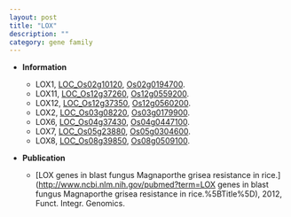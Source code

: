 ```yaml
---
layout: post
title: "LOX"
description: ""
category: gene family
---
```


* **Information**  
    + LOX1, [LOC_Os02g10120](http://rice.plantbiology.msu.edu/cgi-bin/ORF_infopage.cgi?orf=LOC_Os02g10120), [Os02g0194700](http://rapdb.dna.affrc.go.jp/viewer/gbrowse_details/irgsp1?name=Os02g0194700).
    + LOX11, [LOC_Os12g37260](http://rice.plantbiology.msu.edu/cgi-bin/ORF_infopage.cgi?orf=LOC_Os12g37260), [Os12g0559200](http://rapdb.dna.affrc.go.jp/viewer/gbrowse_details/irgsp1?name=Os12g0559200).
    + LOX12, [LOC_Os12g37350](http://rice.plantbiology.msu.edu/cgi-bin/ORF_infopage.cgi?orf=LOC_Os12g37350), [Os12g0560200](http://rapdb.dna.affrc.go.jp/viewer/gbrowse_details/irgsp1?name=Os12g0560200).
    + LOX2, [LOC_Os03g08220](http://rice.plantbiology.msu.edu/cgi-bin/ORF_infopage.cgi?orf=LOC_Os03g08220), [Os03g0179900](http://rapdb.dna.affrc.go.jp/viewer/gbrowse_details/irgsp1?name=Os03g0179900).
    + LOX6, [LOC_Os04g37430](http://rice.plantbiology.msu.edu/cgi-bin/ORF_infopage.cgi?orf=LOC_Os04g37430), [Os04g0447100](http://rapdb.dna.affrc.go.jp/viewer/gbrowse_details/irgsp1?name=Os04g0447100).
    + LOX7, [LOC_Os05g23880](http://rice.plantbiology.msu.edu/cgi-bin/ORF_infopage.cgi?orf=LOC_Os05g23880), [Os05g0304600](http://rapdb.dna.affrc.go.jp/viewer/gbrowse_details/irgsp1?name=Os05g0304600).
    + LOX8, [LOC_Os08g39850](http://rice.plantbiology.msu.edu/cgi-bin/ORF_infopage.cgi?orf=LOC_Os08g39850), [Os08g0509100](http://rapdb.dna.affrc.go.jp/viewer/gbrowse_details/irgsp1?name=Os08g0509100).

* **Publication**  
    + [LOX genes in blast fungus Magnaporthe grisea resistance in rice.](http://www.ncbi.nlm.nih.gov/pubmed?term=LOX genes in blast fungus Magnaporthe grisea resistance in rice.%5BTitle%5D), 2012, Funct. Integr. Genomics.


